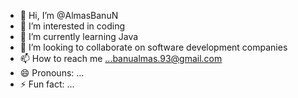 - 👋 Hi, I’m @AlmasBanuN
- 👀 I’m interested in coding
- 🌱 I’m currently learning Java
- 💞️ I’m looking to collaborate on software development companies
- 📫 How to reach me ...banualmas.93@gmail.com
- 😄 Pronouns: ...
- ⚡ Fun fact: ...

<!---
AlmasBanuN/AlmasBanuN is a ✨ special ✨ repository because its `README.md` (this file) appears on your GitHub profile.
You can click the Preview link to take a look at your changes.
--->
